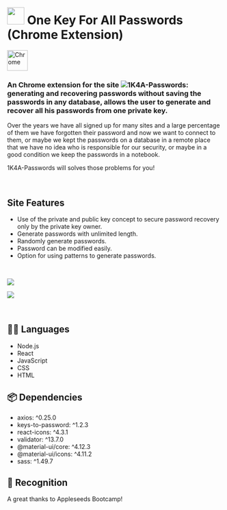 # <img src="https://i.ibb.co/YPsD1Yt/title-logo.png" width="40"> One Key For All Passwords (Chrome Extension)

<img src="https://i.ibb.co/6rk85xy/Chrome.png" alt="Chrome" width="48" height="48">

### An Chrome extension for the site ![1K4A-Passwords](https://one-key-for-all-paswords.herokuapp.com/): generating and recovering passwords without saving the passwords in any database, allows the user to generate and recover all his passwords from one private key.

Over the years we have all signed up for many sites and a large percentage of them we have forgotten their password and now we want to connect to them, or maybe we kept the passwords on a database in a remote place that we have no idea who is responsible for our security, or maybe in a good condition we keep the passwords in a notebook. 

1K4A-Passwords will solves those problems for you! 

<br>

## Site Features

* Use of the private and public key concept to secure password recovery only by the private key owner.
* Generate passwords with unlimited length.
* Randomly generate passwords.
* Password can be modified easily.
* Option for using patterns to generate passwords.

<br>

![](https://i.ibb.co/Y8C0qrd/Screenshot-from-2022-02-09-11-18-28.png)

![](https://i.ibb.co/BZj5KWW/Screenshot-from-2022-02-09-11-15-39.png)

<br>

## :technologist: Languages

- Node.js
- React
- JavaScript
- CSS
- HTML

## :package: Dependencies

- axios: ^0.25.0
- keys-to-password: ^1.2.3
- react-icons: ^4.3.1
- validator: ^13.7.0
- @material-ui/core: ^4.12.3
- @material-ui/icons: ^4.11.2
- sass: ^1.49.7

## :beers: Recognition 

A great thanks to Appleseeds Bootcamp!
